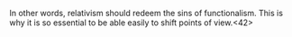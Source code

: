 In other words, relativism should redeem the sins of functionalism. This is why it is so essential to be able easily to shift points of view.<42>

